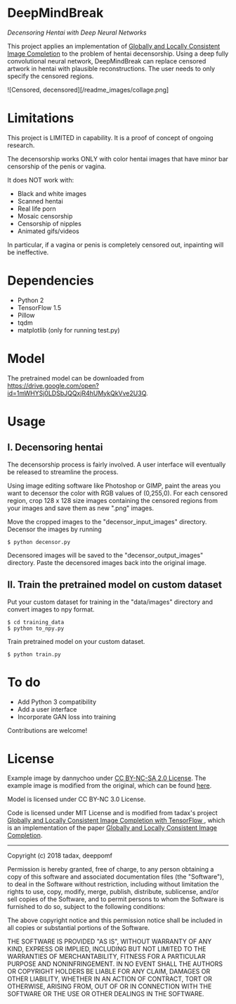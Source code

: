 # DeepMindBreak
*Decensoring Hentai with Deep Neural Networks*

This project applies an implementation of [Globally and Locally Consistent Image Completion](http://hi.cs.waseda.ac.jp/%7Eiizuka/projects/completion/data/completion_sig2017.pdf) to the problem of hentai decensorship. Using a deep fully convolutional neural network, DeepMindBreak can replace censored artwork in hentai with plausible reconstructions. The user needs to only specify the censored regions.

![Censored, decensored][/readme_images/collage.png]

# Limitations

This project is LIMITED in capability. It is a proof of concept of ongoing research.

The decensorship works ONLY with color hentai images that have minor bar censorship of the penis or vagina.

It does NOT work with:
- Black and white images
- Scanned hentai
- Real life porn
- Mosaic censorship
- Censorship of nipples
- Animated gifs/videos

In particular, if a vagina or penis is completely censored out, inpainting will be ineffective.

# Dependencies

- Python 2
- TensorFlow 1.5
- Pillow
- tqdm
- matplotlib (only for running test.py)

# Model
The pretrained model can be downloaded from https://drive.google.com/open?id=1mWHYSj0LDSbJQQxjR4hUMykQkVve2U3Q.

# Usage

## I. Decensoring hentai

The decensorship process is fairly involved. A user interface will eventually be released to streamline the process.

Using image editing software like Photoshop or GIMP, paint the areas you want to decensor the color with RGB values of (0,255,0). For each censored region, crop 128 x 128 size images containing the censored regions from your images and save them as new ".png" images.

Move the cropped images to the "decensor_input_images" directory. Decensor the images by running

```
$ python decensor.py
```

Decensored images will be saved to the "decensor_output_images" directory. Paste the decensored images back into the original image.

## II. Train the pretrained model on custom dataset

Put your custom dataset for training in the "data/images" directory and convert images to npy format.

```
$ cd training_data
$ python to_npy.py
```

Train pretrained model on your custom dataset.

```
$ python train.py
```

# To do
- Add Python 3 compatibility
- Add a user interface
- Incorporate GAN loss into training

Contributions are welcome!

# License

Example image by dannychoo under [CC BY-NC-SA 2.0 License](https://creativecommons.org/licenses/by-nc-sa/2.0/). The example image is modified from the original, which can be found [here](https://www.flickr.com/photos/dannychoo/16081096643/in/photostream/).

Model is licensed under CC BY-NC 3.0 License.

Code is licensed under MIT License and is modified from tadax's project [Globally and Locally Consistent Image Completion with TensorFlow ](https://github.com/tadax/glcic), which is an implementation of the paper [Globally and Locally Consistent Image Completion](http://hi.cs.waseda.ac.jp/%7Eiizuka/projects/completion/data/completion_sig2017.pdf).

---

Copyright (c) 2018 tadax, deeppomf

Permission is hereby granted, free of charge, to any person obtaining a copy
of this software and associated documentation files (the "Software"), to deal
in the Software without restriction, including without limitation the rights
to use, copy, modify, merge, publish, distribute, sublicense, and/or sell
copies of the Software, and to permit persons to whom the Software is
furnished to do so, subject to the following conditions:

The above copyright notice and this permission notice shall be included in all
copies or substantial portions of the Software.

THE SOFTWARE IS PROVIDED "AS IS", WITHOUT WARRANTY OF ANY KIND, EXPRESS OR
IMPLIED, INCLUDING BUT NOT LIMITED TO THE WARRANTIES OF MERCHANTABILITY,
FITNESS FOR A PARTICULAR PURPOSE AND NONINFRINGEMENT. IN NO EVENT SHALL THE
AUTHORS OR COPYRIGHT HOLDERS BE LIABLE FOR ANY CLAIM, DAMAGES OR OTHER
LIABILITY, WHETHER IN AN ACTION OF CONTRACT, TORT OR OTHERWISE, ARISING FROM,
OUT OF OR IN CONNECTION WITH THE SOFTWARE OR THE USE OR OTHER DEALINGS IN THE
SOFTWARE.
